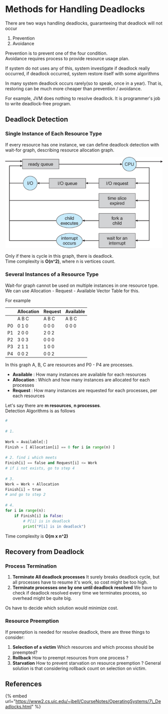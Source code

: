 # Methods for Handling Deadlocks

There are two ways handling deadlocks, guaranteeing that deadlock will not occur

1. Prevention
2. Avoidance

Prevention is to prevent one of the four condition.  
Avoidance requires process to provide resource usage plan.

If system do not uses any of this, system investigate if deadlock really occurred, if deadlock occurred, system restore itself with some algorithms

In many system deadlock occurs rarely\(so to speak, once in a year\). That is, restoring can be much more cheaper than prevention / avoidance.

For example, JVM does nothing to resolve deadlock. It is programmer's job to write deadlock-free program.

## Deadlock Detection

### Single Instance of Each Resource Type

If every resource has one instance, we can define deadlock detection with wait-for graph, describing resource allocation graph.

![\(a\) Resource allocation graph. \(b\) Corresponding wait-for graph](../.gitbook/assets/image%20%2848%29.png)

Only if there is cycle in this graph, there is deadlock.  
Time complexity is **O\(n^2\)**, where n is vertices count.

### Several Instances of a Resource Type

Wait-for graph cannot be used on multiple instances in one resource type.  
We can use Allocation - Request - Available Vector Table for this.

For example

|  | Allocation | Request | Available |
| :--- | :--- | :--- | :--- |
|  | A B C | A B C | A B C |
| P0 | 0 1 0 | 0 0 0  | 0 0 0  |
| P1 | 2 0 0 | 2 0 2 |  |
| P2 | 3 0 3 | 0 0 0 |  |
| P3 | 2 1 1 | 1 0 0 |  |
| P4 | 0 0 2 | 0 0 2 |  |

In this graph A, B, C are resources and P0 - P4 are processes.

* **Available** : How many instances are available for each resources
* **Allocation** : Which and how many instances are allocated for each processes
* **Request** : How many instances are requested for each processes, per each resources

Let's say there are **m resources**, **n processes**.  
Detection Algorithms is as follows

```python
# 

# 1.

Work = Available[:]
Finish = [ Allocation[i] == 0 for i in range(n) ]

# 2. find i which meets
Finish[i] == false and Request[i] <= Work
# if i not exists, go to step 4

# 3.
Work = Work + Allocation
Finish[i] = true
# and go to step 2

# 4.
for i in range(n):
    if Finish[i] is False:
        # P[i] is in deadlock
        print("P[i] is in deadlock")
```

Time complexity is **O\(m x n^2\)**

## **Recovery from Deadlock**

### Process Termination

1. **Terminate All deadlock processes** It surely breaks deadlock cycle, but all processes have to resume it's work, so cost might be too high.
2. **Terminate processes one by one until deadlock resolved** We have to check if deadlock resolved every time we terminates process, so overhead might be quite big.

Os have to decide which solution would minimize cost.

### Resource Preemption

If preemption is needed for resolve deadlock, there are three things to consider:

1. **Selection of a victim** Which resources and which process should be preempted?
2. **Rollback** How to preempt resources from one process ?
3. **Starvation** How to prevent starvation on resource preemption ? General solution is that considering rollback count on selection on victim.

## References

{% embed url="https://www2.cs.uic.edu/~jbell/CourseNotes/OperatingSystems/7\_Deadlocks.html" %}





